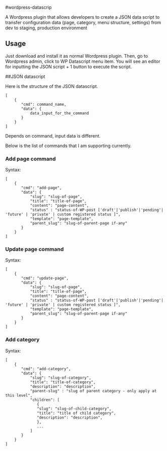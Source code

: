#wordpress-datascrip

A Wordpress plugin that allows developers to create a JSON data script to transfer configuration data (page, category, menu structure, settings) from dev to staging, production environment

## Usage
Just download and install it as normal Wordpress plugin. Then, go to Wordpress admin, click to WP Datascript menu item. You will see an editor for inputting the JSON script + 1 button to execute the script.

##JSON datascript

Here is the structure of the JSON datascript.

    [
        {
           "cmd": command_name,
           "data": {
               data_input_for_the_command
           }
        }
    ]
Depends on command, input data is different.

Below is the list of commands that I am supporting currently.

### Add page command

Syntax:

    [
        {
           "cmd": "add-page",
           "data": {
               "slug": "slug-of-page",
               "title": "title-of-page",
               "content": "page-content",
               "status" : "status-of-WP-post ['draft'|'publish'|'pending'| 'future' | 'private' | custom registered status ]",
               "template": "page-template",
               "parent_slug": "slug-of-parent-page if-any"
           }
        }
    ]
    
### Update page command

Syntax:

    [
        {
           "cmd": "update-page",
           "data": {
               "slug": "slug-of-page",
               "title": "title-of-page",
               "content": "page-content",
               "status" : "status-of-WP-post ['draft'|'publish'|'pending'| 'future' | 'private' | custom registered status ]",
               "template": "page-template",
               "parent_slug": "slug-of-parent-page if-any"
           }
        }
    ]
### Add category

Syntax:

    [
        {
           "cmd": "add-category",
           "data": {
               "slug": "slug-of-category",
               "title": "title-of-category",
               "description": "description",
               "parent-slug" : "slug of parent category - only apply at this level",
               "children": [
                  {
                  "slug": "slug-of-child-category",
                  "title": "title of child category",
                  "description": "description",
                  },
                  ...
               ]
           }
        }
    ]    